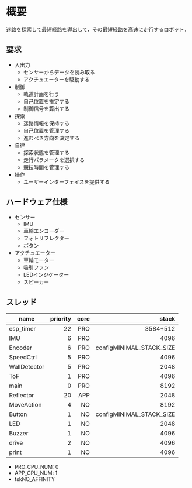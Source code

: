 # 概要

迷路を探索して最短経路を導出して，その最短経路を高速に走行するロボット．

## 要求

- 入出力
  - センサーからデータを読み取る
  - アクチュエーターを駆動する
- 制御
  - 軌道計画を行う
  - 自己位置を推定する
  - 制御信号を算出する
- 探索
  - 迷路情報を保持する
  - 自己位置を管理する
  - 進むべき方向を決定する
- 自律
  - 探索状態を管理する
  - 走行パラメータを選択する
  - 競技時間を管理する
- 操作
  - ユーザーインターフェイスを提供する

## ハードウェア仕様

- センサー
  - IMU
  - 車輪エンコーダー
  - フォトリフレクター
  - ボタン
- アクチュエーター
  - 車輪モーター
  - 吸引ファン
  - LEDインジケーター
  - スピーカー

## スレッド

| name         | priority | core |                    stack |
| ------------ | -------: | ---: | -----------------------: |
| esp_timer    |       22 |  PRO |                 3584+512 |
| IMU          |        6 |  PRO |                     4096 |
| Encoder      |        6 |  PRO | configMINIMAL_STACK_SIZE |
| SpeedCtrl    |        5 |  PRO |                     4096 |
| WallDetector |        5 |  PRO |                     2048 |
| ToF          |        1 |  PRO |                     4096 |
| main         |        0 |  PRO |                     8192 |
| Reflector    |       20 |  APP |                     2048 |
| MoveAction   |        4 |   NO |                     8192 |
| Button       |        1 |   NO | configMINIMAL_STACK_SIZE |
| LED          |        1 |   NO |                     2048 |
| Buzzer       |        1 |   NO |                     4096 |
| drive        |        2 |   NO |                     4096 |
| print        |        1 |   NO |                     4096 |

- PRO_CPU_NUM: 0
- APP_CPU_NUM: 1
- tskNO_AFFINITY
